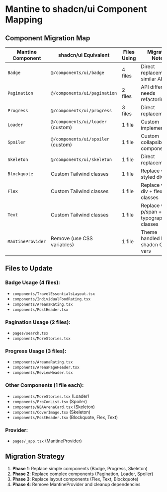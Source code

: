 # Mantine to shadcn/ui Component Mapping

## Component Migration Map

| Mantine Component | shadcn/ui Equivalent               | Files Using | Migration Notes                          |
| ----------------- | ---------------------------------- | ----------- | ---------------------------------------- |
| `Badge`           | `@/components/ui/badge`            | 4 files     | Direct replacement, similar API          |
| `Pagination`      | `@/components/ui/pagination`       | 2 files     | API differs, needs refactoring           |
| `Progress`        | `@/components/ui/progress`         | 3 files     | Direct replacement                       |
| `Loader`          | `@/components/ui/loader` (custom)  | 1 file      | Custom implementation                    |
| `Spoiler`         | `@/components/ui/spoiler` (custom) | 1 file      | Custom collapsible component             |
| `Skeleton`        | `@/components/ui/skeleton`         | 1 file      | Direct replacement                       |
| `Blockquote`      | Custom Tailwind classes            | 1 file      | Replace with styled div                  |
| `Flex`            | Custom Tailwind classes            | 1 file      | Replace with div + flex classes          |
| `Text`            | Custom Tailwind classes            | 1 file      | Replace with p/span + typography classes |
| `MantineProvider` | Remove (use CSS variables)         | 1 file      | Theme handled by shadcn CSS vars         |

## Files to Update

### Badge Usage (4 files):

- `components/TravelEssentialsLayout.tsx`
- `components/IndividualFoodRating.tsx`
- `components/AreanaRating.tsx`
- `components/PostHeader.tsx`

### Pagination Usage (2 files):

- `pages/search.tsx`
- `components/MoreStories.tsx`

### Progress Usage (3 files):

- `components/AreanaRating.tsx`
- `components/ArenaPageHeader.tsx`
- `components/ReviewHeader.tsx`

### Other Components (1 file each):

- `components/MoreStories.tsx` (Loader)
- `components/ProConList.tsx` (Spoiler)
- `components/NBAArenaCard.tsx` (Skeleton)
- `components/CoverImage.tsx` (Skeleton)
- `components/PostHeader.tsx` (Blockquote, Flex, Text)

### Provider:

- `pages/_app.tsx` (MantineProvider)

## Migration Strategy

1. **Phase 1**: Replace simple components (Badge, Progress, Skeleton)
2. **Phase 2**: Replace complex components (Pagination, Loader, Spoiler)
3. **Phase 3**: Replace layout components (Flex, Text, Blockquote)
4. **Phase 4**: Remove MantineProvider and cleanup dependencies
